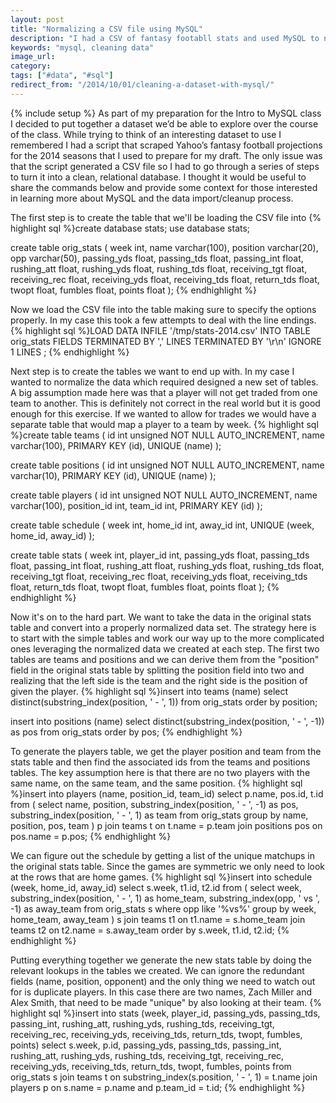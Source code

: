 ```yaml
---
layout: post
title: "Normalizing a CSV file using MySQL"
description: "I had a CSV of fantasy footabll stats and used MySQL to normalize it."
keywords: "mysql, cleaning data"
image_url:
category:
tags: ["#data", "#sql"]
redirect_from: "/2014/10/01/cleaning-a-dataset-with-mysql/"
---
```

{% include setup %}
As part of my preparation for the Intro to MySQL class I decided to put together a dataset we’d be able to explore over the course of the class. While trying to think of an interesting dataset to use I remembered I had a script that scraped Yahoo’s fantasy football projections for the 2014 seasons that I used to prepare for my draft. The only issue was that the script generated a CSV file so I had to go through a series of steps to turn it into a clean, relational database. I thought it would be useful to share the commands below and provide some context for those interested in learning more about MySQL and the data import/cleanup process.

The first step is to create the table that we'll be loading the CSV file into
{% highlight sql %}create database stats;
use database stats;

create table orig_stats (
  week int,
  name varchar(100),
  position varchar(20),
  opp varchar(50),
  passing_yds float,
  passing_tds float,
  passing_int float,
  rushing_att float,
  rushing_yds float,
  rushing_tds float,
  receiving_tgt float,
  receiving_rec float,
  receiving_yds float,
  receiving_tds float,
  return_tds float,
  twopt float,
  fumbles float,
  points float
);
{% endhighlight %}

Now we load the CSV file into the table making sure to specify the options properly. In my case this took a few attempts to deal with the line endings.
{% highlight sql %}LOAD DATA INFILE '/tmp/stats-2014.csv'
INTO TABLE orig_stats
FIELDS TERMINATED BY ','
LINES TERMINATED BY '\r\n'
IGNORE 1 LINES ;
{% endhighlight %}

Next step is to create the tables we want to end up with. In my case I wanted to normalize the data which required designed a new set of tables. A big assumption made here was that a player will not get traded from one team to another. This is definitely not correct in the real world but it is good enough for this exercise. If we wanted to allow for trades we would have a separate table that would map a player to a team by week.
{% highlight sql %}create table teams (
  id int unsigned NOT NULL AUTO_INCREMENT,
  name varchar(100),
  PRIMARY KEY (id),
  UNIQUE (name)
);

create table positions (
  id int unsigned NOT NULL AUTO_INCREMENT,
  name varchar(10),
  PRIMARY KEY (id),
  UNIQUE (name)
);

create table players (
  id int unsigned NOT NULL AUTO_INCREMENT,
  name varchar(100),
  position_id int,
  team_id int,
  PRIMARY KEY (id)
);

create table schedule (
  week int,
  home_id int,
  away_id int,
  UNIQUE (week, home_id, away_id)
);

create table stats (
  week int,
  player_id int,
  passing_yds float,
  passing_tds float,
  passing_int float,
  rushing_att float,
  rushing_yds float,
  rushing_tds float,
  receiving_tgt float,
  receiving_rec float,
  receiving_yds float,
  receiving_tds float,
  return_tds float,
  twopt float,
  fumbles float,
  points float
);
{% endhighlight %}

Now it's on to the hard part. We want to take the data in the original stats table and convert into a properly normalized data set. The strategy here is to start with the simple tables and work our way up to the more complicated ones leveraging the normalized data we created at each step. The first two tables are teams and positions and we can derive them from the "position" field in the original stats table by splitting the position field into two and realizing that the left side is the team and the right side is the position of given the player.
{% highlight sql %}insert into teams
  (name)
  select distinct(substring_index(position, ' - ', 1))
  from orig_stats order by position;

insert into positions
  (name)
  select distinct(substring_index(position, ' - ', -1)) as pos
  from orig_stats order by pos;
{% endhighlight %}

To generate the players table, we get the player position and team from the stats table and then find the associated ids from the teams and positions tables. The key assumption here is that there are no two players with the same name, on the same team, and the same position.
{% highlight sql %}insert into players
  (name, position_id, team_id)
  select p.name, pos.id, t.id
  from (
    select name, position,
      substring_index(position, ' - ', -1) as pos,
      substring_index(position, ' - ', 1) as team
    from orig_stats
    group by name, position, pos, team
  ) p
  join teams t on t.name = p.team
  join positions pos on pos.name = p.pos;
{% endhighlight %}

We can figure out the schedule by getting a list of the unique matchups in the original stats table. Since the games are symmetric we only need to look at the rows that are home games.
{% highlight sql %}insert into schedule
  (week, home_id, away_id)
  select s.week, t1.id, t2.id
  from (
    select week,
      substring_index(position, ' - ', 1) as home_team,
      substring_index(opp, ' vs ', -1) as away_team
    from orig_stats s
    where opp like '%vs%'
    group by week, home_team, away_team
  ) s
  join teams t1 on t1.name = s.home_team
  join teams t2 on t2.name = s.away_team
  order by s.week, t1.id, t2.id;
{% endhighlight %}

Putting everything together we generate the new stats table by doing the relevant lookups in the tables we created. We can ignore the redundant fields (name, position, opponent) and the only thing we need to watch out for is duplicate players. In this case there are two names, Zach Miller and Alex Smith, that need to be made "unique" by also looking at their team.
{% highlight sql %}insert into stats
  (week, player_id,
  passing_yds, passing_tds, passing_int, rushing_att, rushing_yds, rushing_tds,
  receiving_tgt, receiving_rec, receiving_yds, receiving_tds, return_tds,
  twopt, fumbles, points)
  select s.week, p.id,
  passing_yds, passing_tds, passing_int, rushing_att, rushing_yds, rushing_tds,
  receiving_tgt, receiving_rec, receiving_yds, receiving_tds, return_tds,
  twopt, fumbles, points
  from orig_stats s
  join teams t on substring_index(s.position, ' - ', 1) = t.name
  join players p on s.name = p.name and p.team_id = t.id;
{% endhighlight %}